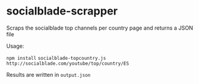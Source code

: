 # socialblade-scrapper

Scraps the socialblade top channels per country page and returns a JSON file

Usage:

`npm install`
`socialblade-topcountry.js http://socialblade.com/youtube/top/country/ES`

Results are written in `output.json`
